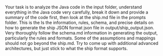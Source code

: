 
Your task is to analyze the Java code in the input folder, understand everything in the Java code very carefully, break it down and provide a summary of the code first, then look at the ship.md file in the prompts folder. This is the Is the information, rules, schema, and precise details on how to generate the ship JSON format json file in output/ship_output.json. Very thoroughly follow the schema.md information in generating the output, particularly the rules and formats. Some of the assumptions and mappings should not go beyond the ship.md. Try to come up with additional advanced architectures, but just stick to what the ship format supports.